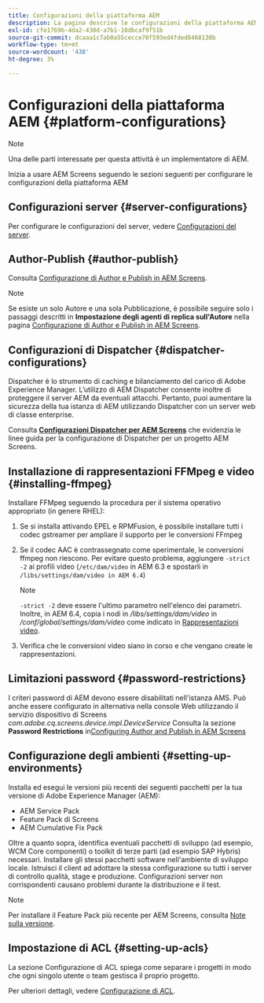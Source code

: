 ```yaml
---
title: Configurazioni della piattaforma AEM
description: La pagina descrive le configurazioni della piattaforma AEM
exl-id: cfe1769b-4da2-430d-a7b1-10dbcaf9f51b
source-git-commit: dcaaa1c7ab0a55cecce70f593ed4fded8468130b
workflow-type: tm+mt
source-wordcount: '438'
ht-degree: 3%

---
```


# Configurazioni della piattaforma AEM {#platform-configurations}

>[!NOTE]
>
>Una delle parti interessate per questa attività è un implementatore di AEM.

Inizia a usare AEM Screens seguendo le sezioni seguenti per configurare le configurazioni della piattaforma AEM

## Configurazioni server {#server-configurations}

Per configurare le configurazioni del server, vedere [Configurazioni del server](https://experienceleague.adobe.com/en/docs/experience-manager-screens/user-guide/administering/configuring-screens-introduction#ServerConfiguration).

## Author-Publish {#author-publish}

Consulta [Configurazione di Author e Publish in AEM Screens](https://experienceleague.adobe.com/en/docs/experience-manager-screens/user-guide/administering/author-publish/author-and-publish).

>[!NOTE]
>
>Se esiste un solo Autore e una sola Pubblicazione, è possibile seguire solo i passaggi descritti in **Impostazione degli agenti di replica sull&#39;Autore** nella pagina [Configurazione di Author e Publish in AEM Screens](https://experienceleague.adobe.com/en/docs/experience-manager-screens/user-guide/administering/author-publish/author-and-publish).

## Configurazioni di Dispatcher {#dispatcher-configurations}

Dispatcher è lo strumento di caching e bilanciamento del carico di Adobe Experience Manager. L’utilizzo di AEM Dispatcher consente inoltre di proteggere il server AEM da eventuali attacchi. Pertanto, puoi aumentare la sicurezza della tua istanza di AEM utilizzando Dispatcher con un server web di classe enterprise.

Consulta **[Configurazioni Dispatcher per AEM Screens](https://experienceleague.adobe.com/en/docs/experience-manager-screens/user-guide/administering/dispatcher-configurations-aem-screens)** che evidenzia le linee guida per la configurazione di Dispatcher per un progetto AEM Screens.

## Installazione di rappresentazioni FFMpeg e video {#installing-ffmpeg}

Installare FFMpeg seguendo la procedura per il sistema operativo appropriato (in genere RHEL):

1. Se si installa attivando EPEL e RPMFusion, è possibile installare tutti i codec gstreamer per ampliare il supporto per le conversioni FFmpeg
1. Se il codec AAC è contrassegnato come sperimentale, le conversioni ffmpeg non riescono. Per evitare questo problema, aggiungere `-strict -2` ai profili video (`/etc/dam/video` in AEM 6.3 e spostarli in `/libs/settings/dam/video in AEM 6.4`)

   >[!NOTE]
   >
   >`-strict -2` deve essere l&#39;ultimo parametro nell&#39;elenco dei parametri. Inoltre, in AEM 6.4, copia i nodi in */libs/settings/dam/video* in */conf/global/settings/dam/video* come indicato in [Rappresentazioni video](https://experienceleague.adobe.com/en/docs/experience-manager-screens/user-guide/authoring/product-features/generating-renditions).
1. Verifica che le conversioni video siano in corso e che vengano create le rappresentazioni.

## Limitazioni password {#password-restrictions}

I criteri password di AEM devono essere disabilitati nell&#39;istanza AMS. Può anche essere configurato in alternativa nella console Web utilizzando il servizio dispositivo di Screens *com.adobe.cq.screens.device.impl.DeviceService*
Consulta la sezione **Password Restrictions** in[Configuring Author and Publish in AEM Screens](https://experienceleague.adobe.com/en/docs/experience-manager-screens/user-guide/administering/author-publish/author-and-publish)

## Configurazione degli ambienti {#setting-up-environments}

Installa ed esegui le versioni più recenti dei seguenti pacchetti per la tua versione di Adobe Experience Manager (AEM):

* AEM Service Pack
* Feature Pack di Screens
* AEM Cumulative Fix Pack

Oltre a quanto sopra, identifica eventuali pacchetti di sviluppo (ad esempio, WCM Core
componenti) o toolkit di terze parti (ad esempio SAP Hybris) necessari.
Installare gli stessi pacchetti software nell&#39;ambiente di sviluppo locale. Istruisci il client ad adottare la stessa configurazione su tutti i server di controllo qualità, stage e produzione. Configurazioni server non corrispondenti causano problemi durante la distribuzione e il test.

>[!NOTE]
>
>Per installare il Feature Pack più recente per AEM Screens, consulta [Note sulla versione](https://experienceleague.adobe.com/it/docs/experience-manager-screens/user-guide/aem-screens-introduction).

## Impostazione di ACL {#setting-up-acls}

La sezione Configurazione di ACL spiega come separare i progetti in modo che ogni singolo utente o team gestisca il proprio progetto.

Per ulteriori dettagli, vedere [Configurazione di ACL](https://experienceleague.adobe.com/en/docs/experience-manager-screens/user-guide/administering/setting-up-acls).
